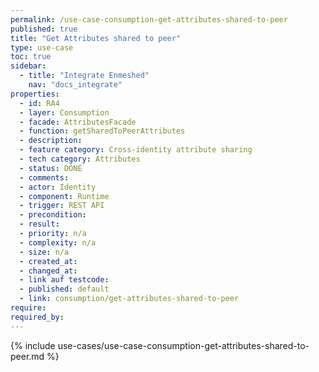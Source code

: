```yaml
---
permalink: /use-case-consumption-get-attributes-shared-to-peer
published: true
title: "Get Attributes shared to peer"
type: use-case
toc: true
sidebar:
  - title: "Integrate Enmeshed"
    nav: "docs_integrate"
properties:
  - id: RA4
  - layer: Consumption
  - facade: AttributesFacade
  - function: getSharedToPeerAttributes
  - description:
  - feature category: Cross-identity attribute sharing
  - tech category: Attributes
  - status: DONE
  - comments:
  - actor: Identity
  - component: Runtime
  - trigger: REST API
  - precondition:
  - result:
  - priority: n/a
  - complexity: n/a
  - size: n/a
  - created_at:
  - changed_at:
  - link auf testcode:
  - published: default
  - link: consumption/get-attributes-shared-to-peer
require:
required_by:
---
```


{% include use-cases/use-case-consumption-get-attributes-shared-to-peer.md %}
